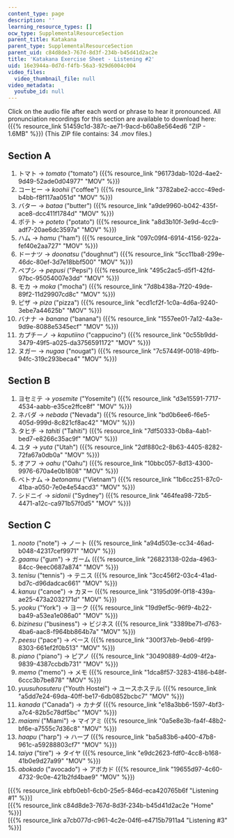 ```yaml
---
content_type: page
description: ''
learning_resource_types: []
ocw_type: SupplementalResourceSection
parent_title: Katakana
parent_type: SupplementalResourceSection
parent_uid: c84d8de3-767d-8d3f-234b-b45d41d2ac2e
title: 'Katakana Exercise Sheet - Listening #2'
uid: 16e3944a-0d7d-f4fb-56a3-929d6004c004
video_files:
  video_thumbnail_file: null
video_metadata:
  youtube_id: null
---
```


Click on the audio file after each word or phrase to hear it pronounced. All pronunciation recordings for this section are available to download here: ({{% resource_link 51459c1d-387c-ae71-9acd-b60a8e564ed6 "ZIP - 1.6MB" %}}) (This ZIP file contains: 34 .mov files.)

Section A
---------

1.  トマト → _tomato_ ("tomato") ({{% resource_link "96173dab-102d-4ae2-9d49-52ade0d04977" "MOV" %}})
2.  コーヒー → _koohii_ ("coffee") ({{% resource_link "3782abe2-accc-49ed-b4bb-f8f117aa051d" "MOV" %}})
3.  バター → _bataa_ ("butter") ({{% resource_link "a9de9960-b042-435f-ace8-dcc411f1784d" "MOV" %}})
4.  ポテト → _poteto_ ("potato") ({{% resource_link "a8d3b10f-3e9d-4cc9-adf7-20ae6dc3597a" "MOV" %}})
5.  ハム → _hamu_ ("ham") ({{% resource_link "097c09f4-6914-4156-922a-fef40e2aa727" "MOV" %}})
6.  ドーナツ → _doonatsu_ ("doughnut") ({{% resource_link "5cc11ba8-299e-46dc-80ef-3d7e18bbf500" "MOV" %}})
7.  ペプシ → _pepusi_ ("Pepsi") ({{% resource_link "495c2ac5-d5f1-42fd-97bc-95054007e3dd" "MOV" %}})
8.  モカ → _moka_ ("mocha") ({{% resource_link "7d8b438a-7f20-49de-89f2-11d29907cd8c" "MOV" %}})
9.  ピザ → _piza_ ("pizza") ({{% resource_link "ecd1cf2f-1c0a-4d6a-9240-3ebe7a44625b" "MOV" %}})
10.  バナナ → _banana_ ("banana") ({{% resource_link "1557ee01-7a12-4a3e-9d9e-8088e5345ecf" "MOV" %}})
11.  カプチーノ → _kaputiino_ ("cappucino") ({{% resource_link "0c55b9dd-3479-49f5-a025-da3756591172" "MOV" %}})
12.  ヌガー → _nugaa_ ("nougat") ({{% resource_link "7c57449f-0018-49fb-94fc-319c293beca4" "MOV" %}})

Section B
---------

1.  ヨセミテ → _yosemite_ ("Yosemite") ({{% resource_link "d3e15591-7717-4534-aabb-e35ce2ffce8f" "MOV" %}})
2.  ネバダ → _nebada_ ("Nevada") ({{% resource_link "bd0b6ee6-f6e5-405d-999d-8c821cf8ac42" "MOV" %}})
3.  タヒチ → _tahiti_ ("Tahiti") ({{% resource_link "7df50333-0b8a-4ab1-bed7-e8266c35ac9f" "MOV" %}})
4.  ユタ → _yuta_ ("Utah") ({{% resource_link "2df880c2-8b63-4405-8282-72fa67a0db0a" "MOV" %}})
5.  オアフ → _oahu_ ("Oahu") ({{% resource_link "10bbc057-8d13-4300-9976-670a4e0b1808" "MOV" %}})
6.  ベトナム → _betonamu_ ("Vietnam") ({{% resource_link "1b6cc251-87c0-41ba-a050-7e0e4e54acd3" "MOV" %}})
7.  シドニイ → _sidonii_ ("Sydney") ({{% resource_link "464fea98-72b5-4471-a12c-ca971b57f0d5" "MOV" %}})

Section C
---------

1.  _nooto_ ("note") → ノート ({{% resource_link "a94d503e-cc34-46ad-b048-42317cef9971" "MOV" %}})
2.  _gaamu_ ("gum") → ガーム ({{% resource_link "26823138-02da-4963-84cc-9eec0687a874" "MOV" %}})
3.  _tenisu_ ("tennis") → テニス ({{% resource_link "3cc456f2-03c4-41ad-bd7c-d96dadcac661" "MOV" %}})
4.  _kanuu_ ("canoe") → カヌー ({{% resource_link "3195d09f-0f18-439a-ae25-473a2032171d" "MOV" %}})
5.  _yooku_ ("York") → ヨーク ({{% resource_link "19d9ef5c-96f9-4b22-ba49-a53ea1e086a0" "MOV" %}})
6.  _bizinesu_ ("business") → ビジネス ({{% resource_link "3389be71-d763-4ba6-aac8-f964bb864b7a" "MOV" %}})
7.  _peesu_ ("pace") → ペース ({{% resource_link "300f37eb-9eb6-4f99-8303-661ef2f0b513" "MOV" %}})
8.  _piano_ ("piano") → ピアノ ({{% resource_link "30490889-4d09-4f2a-9839-4387ccbdb731" "MOV" %}})
9.  _memo_ ("memo") → メモ ({{% resource_link "1dca8f57-3283-4186-b48f-6ccc3b7be878" "MOV" %}})
10.  _yuusuhosuteru_ ("Youth Hostel") → ユースホステル ({{% resource_link "a5dd7e24-69da-40ff-be17-6db0852bcbc7" "MOV" %}})
11.  _kanada_ ("Canada") → カナダ ({{% resource_link "e18a3bb6-1597-4bf3-a7c4-82b5c78df5bc" "MOV" %}})
12.  _maiami_ ("Miami") → マイアミ ({{% resource_link "0a5e8e3b-fa4f-48b2-bf6e-a7555c7d36c8" "MOV" %}})
13.  _haapu_ ("harp") → ハープ ({{% resource_link "ba5a83b6-a400-47b8-961c-a59288803cf7" "MOV" %}})
14.  _taiya_ ("tire") → タイヤ ({{% resource_link "e9dc2623-fdf0-4cc8-b168-41b0e9d27a99" "MOV" %}})
15.  _abokado_ ("avocado") → アボカド ({{% resource_link "19655d97-4c60-4732-9c0e-421b2fd4bae9" "MOV" %}})

  
\[{{% resource_link ebfb0eb1-6cb0-25e5-846d-eca420765b6f "Listening #1" %}}\]  
\[{{% resource_link c84d8de3-767d-8d3f-234b-b45d41d2ac2e "Home" %}}\]  
\[{{% resource_link a7cb077d-c961-4c2e-04f6-e4715b7911a4 "Listening #3" %}}\]